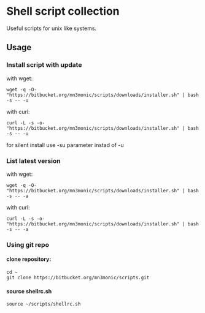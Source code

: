 # Shell script collection

Useful scripts for unix like systems.

## Usage

### Install script with update

with wget:
```
wget -q -O- "https://bitbucket.org/mn3monic/scripts/downloads/installer.sh" | bash -s -- -u
```

with curl:
```
curl -L -s -o- "https://bitbucket.org/mn3monic/scripts/downloads/installer.sh" | bash -s -- -u
```

for silent install use -su parameter instad of -u

### List latest version

with wget:
```
wget -q -O- "https://bitbucket.org/mn3monic/scripts/downloads/installer.sh" | bash -s -- -a
```

with curl:
```
curl -L -s -o- "https://bitbucket.org/mn3monic/scripts/downloads/installer.sh" | bash -s -- -a
```

### Using git repo


#### clone repository:
  
```
cd ~
git clone https://bitbucket.org/mn3monic/scripts.git
```

#### source shellrc.sh  

```
source ~/scripts/shellrc.sh
```